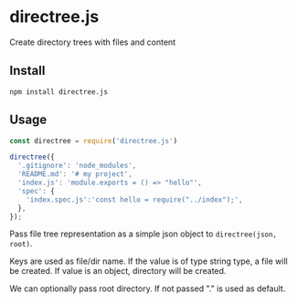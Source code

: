 # directree.js

Create directory trees with files and content


## Install

`npm install directree.js`


## Usage


```javascript
const directree = require('directree.js')

directree({
  '.gitignore': 'node_modules',
  'README.md': '# my project',
  'index.js': 'module.exports = () => "hello"',
  'spec': {
    'index.spec.js':'const hello = require("../index");',
  },
});
```


Pass file tree representation as a simple json object to 
`directree(json, root)`. 

Keys are used as file/dir name. If the value is of type string type, 
a file will be created. If value is an object, 
directory will be created. 

We can optionally pass root directory. If not passed "." is used 
as default. 
